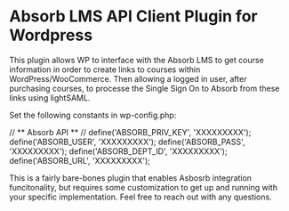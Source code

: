 # Absorb LMS API Client Plugin for Wordpress

This plugin allows WP to interface with the Absorb LMS to get course  information in order to create links to courses within WordPress/WooCommerce. Then allowing a logged in user, after purchasing courses, to processe the Single Sign On to Absorb from these links using lightSAML. 


Set the following constants in wp-config.php:

// ** Absorb API ** //
define('ABSORB_PRIV_KEY', 'XXXXXXXXX');
define('ABSORB_USER', 'XXXXXXXXX');
define('ABSORB_PASS', 'XXXXXXXXX');
define('ABSORB_DEPT_ID', 'XXXXXXXXX'); 
define('ABSORB_URL', 'XXXXXXXXX');



This is a fairly bare-bones plugin that enables Asbosrb integration funcitonality, but requires some customization to get up and running with your specific implementation. Feel free to reach out with any questions. 


